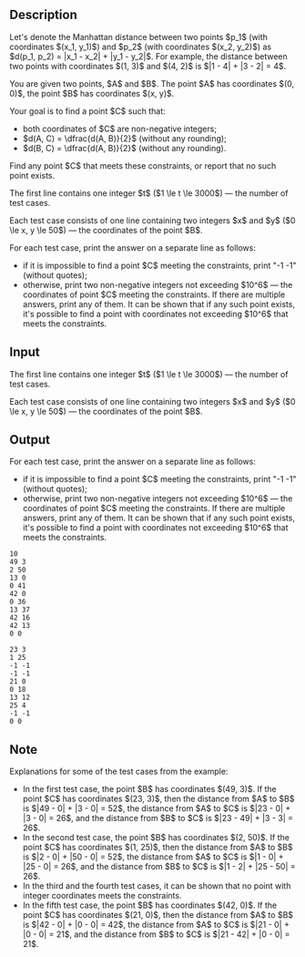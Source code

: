 ## Description

<div><p>Let's denote the Manhattan distance between two points $p_1$ (with coordinates $(x_1, y_1)$) and $p_2$ (with coordinates $(x_2, y_2)$) as $d(p_1, p_2) = |x_1 - x_2| + |y_1 - y_2|$. For example, the distance between two points with coordinates $(1, 3)$ and $(4, 2)$ is $|1 - 4| + |3 - 2| = 4$.</p><p>You are given two points, $A$ and $B$. The point $A$ has coordinates $(0, 0)$, the point $B$ has coordinates $(x, y)$.</p><p>Your goal is to find a point $C$ such that:</p><ul> <li> both coordinates of $C$ are non-negative integers; </li><li> $d(A, C) = \dfrac{d(A, B)}{2}$ (without any rounding); </li><li> $d(B, C) = \dfrac{d(A, B)}{2}$ (without any rounding). </li></ul><p>Find any point $C$ that meets these constraints, or report that no such point exists.</p></div><div class="input-specification"><p>The first line contains one integer $t$ ($1 \le t \le 3000$) — the number of test cases.</p><p>Each test case consists of one line containing two integers $x$ and $y$ ($0 \le x, y \le 50$) — the coordinates of the point $B$.</p></div><div class="output-specification"><p>For each test case, print the answer on a separate line as follows:</p><ul> <li> if it is impossible to find a point $C$ meeting the constraints, print "<span class="tex-font-style-tt">-1 -1</span>" (without quotes); </li><li> otherwise, print two non-negative integers not exceeding $10^6$ — the coordinates of point $C$ meeting the constraints. If there are multiple answers, print any of them. It can be shown that if any such point exists, it's possible to find a point with coordinates not exceeding $10^6$ that meets the constraints. </li></ul></div>

## Input

<p>The first line contains one integer $t$ ($1 \le t \le 3000$) — the number of test cases.</p><p>Each test case consists of one line containing two integers $x$ and $y$ ($0 \le x, y \le 50$) — the coordinates of the point $B$.</p>

## Output

<p>For each test case, print the answer on a separate line as follows:</p><ul> <li> if it is impossible to find a point $C$ meeting the constraints, print "<span class="tex-font-style-tt">-1 -1</span>" (without quotes); </li><li> otherwise, print two non-negative integers not exceeding $10^6$ — the coordinates of point $C$ meeting the constraints. If there are multiple answers, print any of them. It can be shown that if any such point exists, it's possible to find a point with coordinates not exceeding $10^6$ that meets the constraints. </li></ul>





```input1
10
49 3
2 50
13 0
0 41
42 0
0 36
13 37
42 16
42 13
0 0
```




```output1
23 3
1 25
-1 -1
-1 -1
21 0
0 18
13 12
25 4
-1 -1
0 0
```



## Note

<p>Explanations for some of the test cases from the example:</p><ul> <li> In the first test case, the point $B$ has coordinates $(49, 3)$. If the point $C$ has coordinates $(23, 3)$, then the distance from $A$ to $B$ is $|49 - 0| + |3 - 0| = 52$, the distance from $A$ to $C$ is $|23 - 0| + |3 - 0| = 26$, and the distance from $B$ to $C$ is $|23 - 49| + |3 - 3| = 26$. </li><li> In the second test case, the point $B$ has coordinates $(2, 50)$. If the point $C$ has coordinates $(1, 25)$, then the distance from $A$ to $B$ is $|2 - 0| + |50 - 0| = 52$, the distance from $A$ to $C$ is $|1 - 0| + |25 - 0| = 26$, and the distance from $B$ to $C$ is $|1 - 2| + |25 - 50| = 26$. </li><li> In the third and the fourth test cases, it can be shown that no point with integer coordinates meets the constraints. </li><li> In the fifth test case, the point $B$ has coordinates $(42, 0)$. If the point $C$ has coordinates $(21, 0)$, then the distance from $A$ to $B$ is $|42 - 0| + |0 - 0| = 42$, the distance from $A$ to $C$ is $|21 - 0| + |0 - 0| = 21$, and the distance from $B$ to $C$ is $|21 - 42| + |0 - 0| = 21$. </li></ul>
